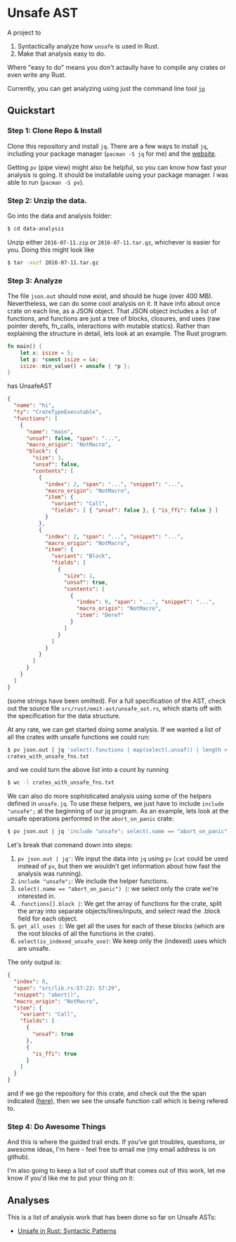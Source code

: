 # Unsafe AST

A project to
   1. Syntactically analyze how `unsafe` is used in Rust.
   2. Make that analysis easy to do.

Where "easy to do" means you don't actaully have to compile any crates or even
write any Rust.

Currently, you can get analyzing using just the command line tool [`jq`][jq]

## Quickstart

### Step 1: Clone Repo & Install

Clone this repository and install `jq`. There are a few ways to install `jq`,
including your package manager (`pacman -S jq` for me) and the [website][jq].

Getting `pv` (pipe view) might also be helpful, so you can know how fast your
analysis is going. It should be installable using your package manager. I was
able to run (`pacman -S pv`).

### Step 2: Unzip the data.

Go into the data and analysis folder:

```bash
$ cd data-analysis
```

Unzip either `2016-07-11.zip` or `2016-07-11.tar.gz`, whichever is easier for
you. Doing this might look like

```bash
$ tar -xvzf 2016-07-11.tar.gz
```

### Step 3: Analyze

The file `json.out` should now exist, and should be huge (over 400 MB).
Nevertheless, we can do some cool analysis on it. It have info about once crate
on each line, as a JSON object. That JSON object includes a list of functions,
and functions are just a tree of blocks, closures, and uses (raw pointer
derefs, fn_calls, interactions with mutable statics). Rather than explaining
the structure in detail, lets look at an example. The Rust program:

```rust
fn main() {
    let x: isize = 5;
    let p: *const isize = &x;
    isize::min_value() + unsafe { *p };
}
```

has UnsafeAST

```json
{
  "name": "hi",
  "ty": "CrateTypeExecutable",
  "functions": [
    {
      "name": "main",
      "unsaf": false, "span": "...",
      "macro_origin": "NotMacro",
      "block": {
        "size": 3,
        "unsaf": false,
        "contents": [
          {
            "index": 2, "span": "...", "snippet": "...",
            "macro_origin": "NotMacro",
            "item": {
              "variant": "Call",
              "fields": [ { "unsaf": false }, { "is_ffi": false } ]
            }
          },
          {
            "index": 2, "span": "...", "snippet": "...",
            "macro_origin": "NotMacro",
            "item": {
              "variant": "Block",
              "fields": [
                {
                  "size": 1,
                  "unsaf": true,
                  "contents": [
                    {
                      "index": 0, "span": "...", "snippet": "...",
                      "macro_origin": "NotMacro",
                      "item": "Deref"
                    }
                  ]
                }
              ]
            }
          }
        ]
      }
    }
  ]
}
```

(some strings have been omitted). For a full specification of the AST, check
out the source file `src/rust/emit-ast/unsafe_ast.rs`, which starts off with
the specification for the data structure.

At any rate, we can get started doing some analysis. If we wanted a list of all
the crates with unsafe functions we could run:

```bash
$ pv json.out | jq 'select(.functions | map(select(.unsaf)) | length > 0) | .name' -c \
crates_with_unsafe_fns.txt
```

and we could turn the above list into a count by running

```bash
$ wc -l crates_with_unsafe_fns.txt
```

We can also do more sophisticated analysis using some of the helpers defined in
`unsafe.jq`. To use these helpers, we just have to include `include "unsafe";`
at the beginning of our jq program. As an example, lets look at the unsafe
operations performed in the `abort_on_panic` crate:

```bash
$ pv json.out | jq 'include "unsafe"; select(.name == "abort_on_panic") | .functions[].block | get_all_uses | select(is_indexed_unsafe_use)' > unsafe_uses.json
```

Let's break that command down into steps:
   1. `pv json.out | jq'`: We input the data into `jq`  using `pv` (`cat` could
      be used instead of `pv`, but then we wouldn't get information about how
      fast the analysis was running).
   2. `include "unsafe";`: We include the helper functions.
   3. `select(.name == "abort_on_panic") |`: we select only the crate we're
      interested in.
   4. `.functions[].block |`: We get the array of functions for the crate, split
      the array into separate objects/lines/inputs, and select read the .block
      field for each object.
   5. `get_all_uses |`: We get all the uses for each of these blocks (which are
      the root blocks of all the functions in the crate).
   6. `select(is_indexed_unsafe_use)`: We keep only the (indexed) uses which
      are unsafe.

The only output is:
```json
{
  "index": 0,
  "span": "src/lib.rs:57:22: 57:29",
  "snippet": "abort()",
  "macro_origin": "NotMacro",
  "item": {
    "variant": "Call",
    "fields": [
      {
        "unsaf": true
      },
      {
        "is_ffi": true
      }
    ]
  }
}
```

and if we go the repository for this crate, and check out the the span
indicated ([here][abort-on-panic-line]), then we see the unsafe function call
which is being refered to.

### Step 4: Do Awesome Things

And this is where the guided trail ends. If you've got troubles, questions, or
awesome ideas, I'm here - feel free to email me (my email address is on
github).

I'm also going to keep a list of cool stuff that comes out of this work, let me
know if you'd like me to put your thing on it:

## Analyses

This is a list of analysis work that has been done so far on Unsafe ASTs:

   * [Unsafe in Rust: Syntactic Patterns][alex-ozdemir-1]

[alex-ozdemir-1]: https://alex-ozdemir.github.io/rust/unsafe/unsafe-in-rust-syntactic-patterns/
[jq]: https://stedolan.github.io/jq/
[abort-on-panic-line]: https://github.com/emk/abort_on_panic-rs/blob/master/src/lib.rs#L57
